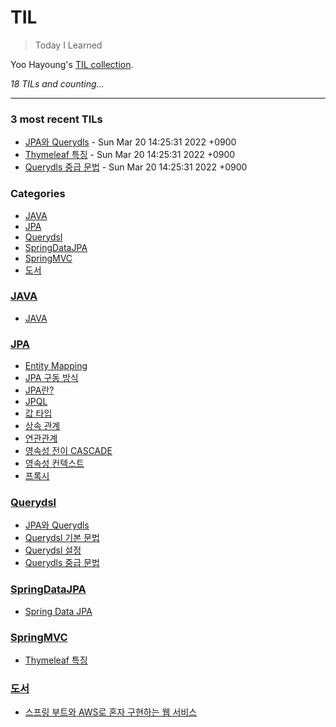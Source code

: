 # TIL
> Today I Learned

Yoo Hayoung's [TIL collection][1].


_18 TILs and counting..._

---

### 3 most recent TILs

- [JPA와 Querydls](Querydsl/JPA와_Querydsl.md) - Sun Mar 20 14:25:31 2022 +0900
- [Thymeleaf 특징](SpringMVC/Thymeleaf.md) - Sun Mar 20 14:25:31 2022 +0900
- [Querydls 중급 문법](Querydsl/Querydsl_중급_문법.md) - Sun Mar 20 14:25:31 2022 +0900

### Categories

- [JAVA](#JAVA)
- [JPA](#JPA)
- [Querydsl](#Querydsl)
- [SpringDataJPA](#SpringDataJPA)
- [SpringMVC](#SpringMVC)
- [도서](#도서)

### [JAVA](#JAVA)
- [JAVA](JAVA/JAVA.md)

### [JPA](#JPA)
- [Entity Mapping](JPA/Entity_Mapping.md)
- [JPA 구동 방식](JPA/JPA_구동방식.md)
- [JPA란?](JPA/JPA란.md)
- [JPQL](JPA/JPQL.md)
- [값 타입](JPA/값타입.md)
- [상속 관계](JPA/상속관계.md)
- [연관관계](JPA/연관관계.md)
- [영속성 전이 CASCADE](JPA/영속성_전이와_고아_객체.md)
- [영속성 컨텍스트](JPA/영속성_컨텍스트.md)
- [프록시](JPA/프록시.md)

### [Querydsl](#Querydsl)
- [JPA와 Querydls](Querydsl/JPA와_Querydsl.md)
- [Querydsl 기본 문법](Querydsl/Querydsl_기본_문법.md)
- [Querydsl 설정](Querydsl/Querydsl_설정.md)
- [Querydls 중급 문법](Querydsl/Querydsl_중급_문법.md)

### [SpringDataJPA](#SpringDataJPA)
- [Spring Data JPA](SpringDataJPA/220314_SpringDataJPA.md)

### [SpringMVC](#SpringMVC)
- [Thymeleaf 특징](SpringMVC/Thymeleaf.md)

### [도서](#도서)
- [스프링 부트와 AWS로 혼자 구현하는 웹 서비스](도서/스프링_부트와_AWS로_혼자_구현하는_웹_서비스.md)

[1]: https://github.com/YooHayoung/TIL

